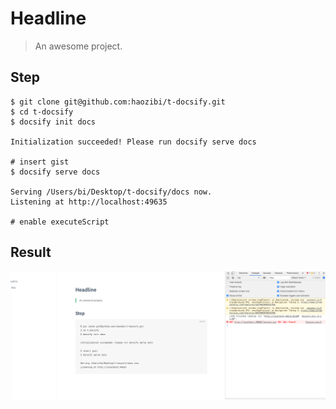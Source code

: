 # Headline

> An awesome project.

<script src="https://gist.github.com/haozibi/3a7a87ec010374c4ad5b926bd695fca9.js"></script>

## Step

```shell
$ git clone git@github.com:haozibi/t-docsify.git
$ cd t-docsify
$ docsify init docs

Initialization succeeded! Please run docsify serve docs

# insert gist
$ docsify serve docs

Serving /Users/bi/Desktop/t-docsify/docs now.
Listening at http://localhost:49635

# enable executeScript

```

## Result

![](_images/1.jpg)
